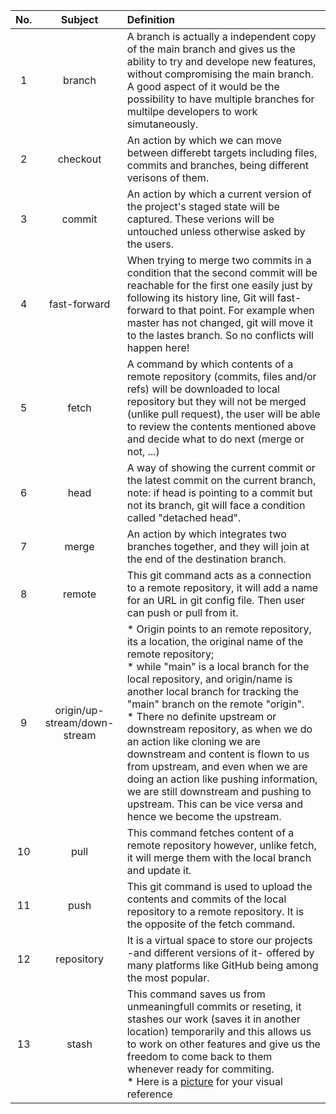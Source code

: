 |No.| Subject        | Definition   |
|:-------------:| :-------------: |:-------------|
|1| branch        |A branch is actually a independent copy of the main branch and gives us the ability to try and develope new features, without compromising the main branch. A good aspect of it would be the possibility to have multiple branches for multilpe developers to work simutaneously.|
|2| checkout      |An action by which we can move between differebt targets including files, commits and branches, being different verisons of them.|
|3| commit        |An action by which a current version of the project's staged state will be captured. These verions will be untouched unless otherwise asked by the users.      |
|4| fast-forward  |When trying to merge two commits in a condition that the second commit will be reachable for the first one easily just by following its history line, Git will fast-forward to that point. For example when master has not changed, git will move it to the lastes branch. So no conflicts will happen here!|
|5| fetch     |A command by which contents of a remote repository (commits, files and/or refs) will be downloaded to local repository but they will not be merged (unlike pull request), the user will be able to review the contents mentioned above and decide what to do next (merge or not, ...) |
|6| head |A way of showing the current commit or the latest commit on the current branch, note: if head is pointing to a commit but not its branch, git will face a condition called "detached head". |
|7| merge    |An action by which integrates two branches together, and they will join at the end of the destination branch.|
|8| remote     |This git command acts as a connection to a remote repository, it will add a name for an URL in git config file. Then user can push or pull from it. |
|9| origin/up-stream/down-stream | * Origin points to an remote repository, its a location, the original name of the remote repository; <br /> * while "main" is a local branch for the local repository, and origin/name is another local branch for tracking the "main" branch on the remote "origin".<br /> * There no definite upstream or downstream repository, as when we do an action like cloning we are downstream and content is flown to us from upstream, and even when we are doing an action like pushing information, we are still downstream and pushing to upstream. This can be vice versa and hence we become the upstream.|
|10| pull      |This command fetches content of a remote repository however, unlike fetch, it will merge them with the local branch and update it.|
|11| push     |This git command is used to upload the contents and commits of the local repository to a remote repository. It is the opposite of the fetch command.|
|12| repository |It is a virtual space to store our projects -and different versions of it- offered by many platforms like GitHub being among the most popular.|
|13| stash      |This command saves us from unmeaningfull commits or reseting, it stashes our work (saves it in another location) temporarily and this allows us to work on other features and give us the freedom to come back to them whenever ready for commiting.<br /> * Here is a [picture](https://cms-assets.tutsplus.com/cdn-cgi/image/width=600/uploads/users/585/posts/22988/image/git-stash-stashing-changes.png "picturing stash (a little fun: you just discovered an Easter Egg by hovering over this link, your prize? go out for a drink, it's on me, and if you come visit me, there shall be another round!)") for your visual reference|

    
    
   
    
    
    
    
    
    
    
    
    
    
